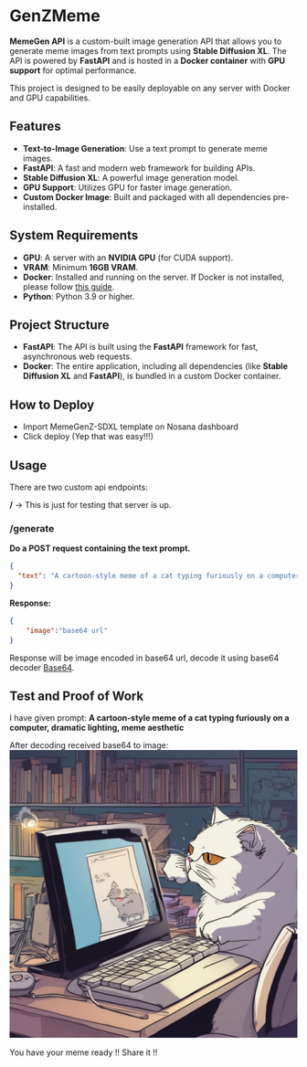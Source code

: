 # GenZMeme

**MemeGen API** is a custom-built image generation API that allows you to generate meme images from text prompts using **Stable Diffusion XL**. The API is powered by **FastAPI** and is hosted in a **Docker container** with **GPU support** for optimal performance.

This project is designed to be easily deployable on any server with Docker and GPU capabilities.

## Features

- **Text-to-Image Generation**: Use a text prompt to generate meme images.
- **FastAPI**: A fast and modern web framework for building APIs.
- **Stable Diffusion XL**: A powerful image generation model.
- **GPU Support**: Utilizes GPU for faster image generation.
- **Custom Docker Image**: Built and packaged with all dependencies pre-installed.

## System Requirements

- **GPU**: A server with an **NVIDIA GPU** (for CUDA support).
- **VRAM**: Minimum **16GB VRAM**.
- **Docker**: Installed and running on the server. If Docker is not installed, please follow [this guide](https://docs.docker.com/get-docker/).
- **Python**: Python 3.9 or higher.
  
## Project Structure

- **FastAPI**: The API is built using the **FastAPI** framework for fast, asynchronous web requests.
- **Docker**: The entire application, including all dependencies (like **Stable Diffusion XL** and **FastAPI**), is bundled in a custom Docker container.
  
## How to Deploy

- Import MemeGenZ-SDXL template on Nosana dashboard 
- Click deploy (Yep that was easy!!!)

## Usage

There are two custom api endpoints:

**/** -> This is just for testing that server is up.

### **/generate**   

**Do a POST request containing the text prompt.**

```json
{   
  "text": "A cartoon-style meme of a cat typing furiously on a computer, dramatic lighting, meme aesthetic"
}
```
**Response:** 
```json
{
    "image":"base64 url"
}
```
Response will be image encoded in base64 url, decode it using base64 decoder [Base64](https://codebeautify.org/base64-to-image-converter).

## Test and Proof of Work

I have given prompt: **A cartoon-style meme of a cat typing furiously on a computer, dramatic lighting, meme aesthetic**

After decoding received base64 to image:
<img src="./generated_meme.png">

You have your meme ready !! Share it !!
